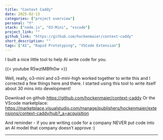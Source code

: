 ```yaml
---
title: "Context Caddy"
date: 2025-02-13
categories: ["project overview"]
personal: "Y"
stack: ["node.js", "O3-Mini", "vscode"]
project_link: ""
github_link: "https://github.com/hockenmaier/context-caddy"
short_description: ""
tags: ["AI", "Rapid Prototyping", "VSCode Extension"]
---
```


I built a nice little tool to help AI write code for you.

{{< youtube R5wztMBfh0w >}}

Well, really, o3-mini and o3-mini-high worked together to write this and I corrected a few things here and there. I started using this tool to write itself about 30 mins into development!

Download on github https://github.com/hockenmaier/context-caddy
Or the VScode marketplace:
https://marketplace.visualstudio.com/manage/publishers/hockenmaier/extensions/context-caddy/hub?_a=acquisition

And reminder - if you are writing code for a company NEVER put code into an AI model that company doesn’t approve :)

---
